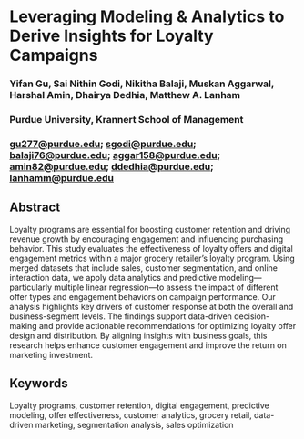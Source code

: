 # Leveraging Modeling &amp; Analytics to Derive Insights for Loyalty Campaigns

### Yifan Gu, Sai Nithin Godi, Nikitha Balaji, Muskan Aggarwal, Harshal Amin, Dhairya Dedhia, Matthew A. Lanham
### Purdue University, Krannert School of Management
### gu277@purdue.edu; sgodi@purdue.edu; balaji76@purdue.edu; aggar158@purdue.edu; amin82@purdue.edu; ddedhia@purdue.edu; lanhamm@purdue.edu

## Abstract
Loyalty programs are essential for boosting customer retention and driving revenue growth by encouraging engagement and influencing purchasing behavior. This study evaluates the effectiveness of loyalty offers and digital engagement metrics within a major grocery retailer’s loyalty program. Using merged datasets that include sales, customer segmentation, and online interaction data, we apply data analytics and predictive modeling—particularly multiple linear regression—to assess the impact of different offer types and engagement behaviors on campaign performance. Our analysis highlights key drivers of customer response at both the overall and business-segment levels. The findings support data-driven decision-making and provide actionable recommendations for optimizing loyalty offer design and distribution. By aligning insights with business goals, this research helps enhance customer engagement and improve the return on marketing investment.
## Keywords
Loyalty programs, customer retention, digital engagement, predictive modeling, offer effectiveness, customer analytics, grocery retail, data-driven marketing, segmentation analysis, sales optimization
